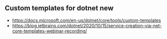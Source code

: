 ## Custom templates for dotnet new

- https://docs.microsoft.com/en-us/dotnet/core/tools/custom-templates
- https://blog.jetbrains.com/dotnet/2020/10/15/service-creation-via-net-core-templates-webinar-recording/